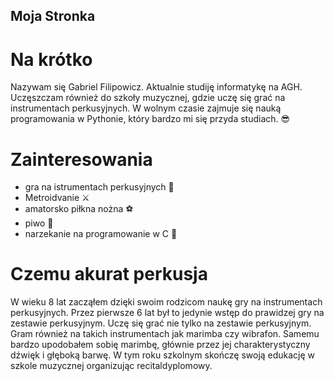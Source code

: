 ## Moja Stronka

# Na krótko
Nazywam się Gabriel Filipowicz. Aktualnie studiję informatykę na AGH. Uczęszczam również do szkoły muzycznej, gdzie uczę się grać na instrumentach perkusyjnych. W wolnym czasie zajmuje się nauką programowania w Pythonie, który bardzo mi się przyda studiach. 😎

# Zainteresowania
+ gra na istrumentach perkusyjnych 👹
+ Metroidvanie ⚔️
+ amatorsko piłkna nożna ⚽
+ piwo 🍻
+ narzekanie na programowanie w C 🥱

# Czemu akurat perkusja

W wieku 8 lat zacząłem dzięki swoim rodzicom naukę gry na instrumentach perkusyjnych. Przez pierwsze 6 lat był to jedynie wstęp do prawidzej gry na zestawie perkusyjnym. Uczę się grać nie tylko na zestawie perkusyjnym. Gram również na takich instrumentach jak marimba czy wibrafon. Samemu bardzo upodobałem sobię marimbę, głównie przez jej charakterystyczny dźwięk i głęboką barwę. W tym roku szkolnym skończę swoją edukację w szkole muzycznej organizując recitaldyplomowy.

